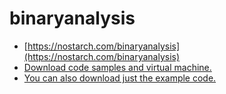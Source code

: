 # binaryanalysis

- [https://nostarch.com/binaryanalysis](https://nostarch.com/binaryanalysis)
- [Download code samples and virtual machine.](https://practicalbinaryanalysis.com/)
- [You can also download just the example code.](https://practicalbinaryanalysis.com/file/pba-code.tar.gz)
